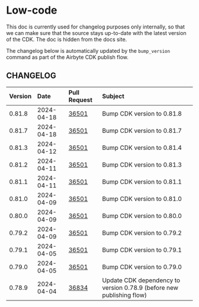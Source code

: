 # Low-code

This doc is currently used for changelog purposes only internally, so that we can make sure that the source stays
up-to-date with the latest version of the CDK. The doc is hidden from the docs site.

The changelog below is automatically updated by the `bump_version` command as part of the Airbyte CDK publish flow.

## CHANGELOG

| Version | Date       | Pull Request                                             | Subject                                                              |
|:--------|:-----------|:---------------------------------------------------------|:---------------------------------------------------------------------|
| 0.81.8 | 2024-04-18 | [36501](https://github.com/airbytehq/airbyte/pull/36501) | Bump CDK version to 0.81.8 |
| 0.81.7 | 2024-04-18 | [36501](https://github.com/airbytehq/airbyte/pull/36501) | Bump CDK version to 0.81.7 |
| 0.81.3 | 2024-04-12 | [36501](https://github.com/airbytehq/airbyte/pull/36501) | Bump CDK version to 0.81.4 |
| 0.81.2 | 2024-04-11 | [36501](https://github.com/airbytehq/airbyte/pull/36501) | Bump CDK version to 0.81.3 |
| 0.81.1 | 2024-04-11 | [36501](https://github.com/airbytehq/airbyte/pull/36501) | Bump CDK version to 0.81.1 |
| 0.81.0 | 2024-04-09 | [36501](https://github.com/airbytehq/airbyte/pull/36501) | Bump CDK version to 0.81.0 |
| 0.80.0 | 2024-04-09 | [36501](https://github.com/airbytehq/airbyte/pull/36501) | Bump CDK version to 0.80.0 |
| 0.79.2 | 2024-04-09 | [36501](https://github.com/airbytehq/airbyte/pull/36501) | Bump CDK version to 0.79.2 |
| 0.79.1 | 2024-04-05 | [36501](https://github.com/airbytehq/airbyte/pull/36501) | Bump CDK version to 0.79.1 |
| 0.79.0 | 2024-04-05 | [36501](https://github.com/airbytehq/airbyte/pull/36501) | Bump CDK version to 0.79.0 |
| 0.78.9 | 2024-04-04 | [36834](https://github.com/airbytehq/airbyte/pull/36834) | Update CDK dependency to version 0.78.9 (before new publishing flow) |
